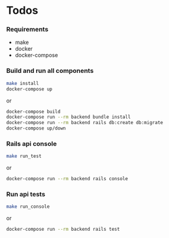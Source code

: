 # Todos

### Requirements
* make
* docker
* docker-compose

### Build and run all components

``` sh
make install
docker-compose up
```

or

``` sh
docker-compose build
docker-compose run --rm backend bundle install
docker-compose run --rm backend rails db:create db:migrate
docker-compose up/down
```

### Rails api console

``` sh
make run_test
```

or

``` sh
docker-compose run --rm backend rails console
```

### Run api tests

``` sh
make run_console
```

or

``` sh
docker-compose run --rm backend rails test
```
